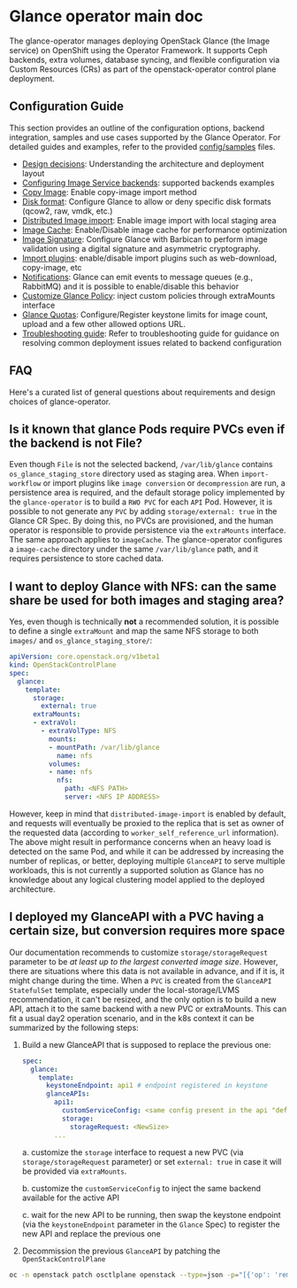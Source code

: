 # Glance operator main doc

The glance-operator manages deploying OpenStack Glance (the Image service) on
OpenShift using the Operator Framework. It supports Ceph backends, extra
volumes, database syncing, and flexible configuration via Custom Resources
(CRs) as part of the openstack-operator control plane deployment.

## Configuration Guide

This section provides an outline of the configuration options, backend
integration, samples and use cases supported by the Glance Operator. For
detailed guides and examples, refer to the provided
[config/samples](../config/samples) files.

- [Design decisions](design_decisions.md): Understanding the architecture and
  deployment layout
- [Configuring Image Service backends](../config/samples/backends): supported
  backends examples
- [Copy Image](../config/samples/copy_image): Enable copy-image import method
- [Disk format](../config/samples/disk_formats): Configure Glance to allow or
  deny specific disk formats (qcow2, raw, vmdk, etc.)
- [Distributed Image import](../config/samples/distributed_image_import):
  Enable image import with local staging area
- [Image Cache](../config/samples/image_cache): Enable/Disable image cache for
  performance optimization
- [Image Signature](../config/samples/image_signature): Configure Glance with
  Barbican to perform image validation using a digital signature and asymmetric
  cryptography.
- [Import plugins](../config/samples/import_plugins): enable/disable import
  plugins such as web-download, copy-image, etc
- [Notifications](../config/samples/notifications): Glance can emit events to
  message queues (e.g., RabbitMQ) and it is possible to enable/disable this
  behavior
- [Customize Glance Policy](../config/samples/policy): inject custom policies
  through extraMounts interface
- [Glance Quotas](../config/samples/quotas): Configure/Register keystone limits
  for image count, upload and a few other allowed options URL.
- [Troubleshooting guide](troubleshooting.md): Refer to troubleshooting guide
  for guidance on resolving common deployment issues related to backend
  configuration

## FAQ

Here's a curated list of general questions about requirements and design
choices of glance-operator.

## Is it known that glance Pods require PVCs even if the backend is not File?

Even though `File` is not the selected backend, `/var/lib/glance` contains
`os_glance_staging_store` directory used as staging area. When
`import-workflow` or import plugins like `image conversion` or `decompression`
are run, a persistence area is required, and the default storage policy
implemented by the `glance-operator` is to build a `RWO PVC` for each `API`
Pod. However, it is possible to not generate any `PVC` by adding
`storage/external: true` in the Glance CR Spec. By doing this, no PVCs are
provisioned, and the human operator is responsible to provide persistence via
the `extraMounts` interface. The same approach applies to `imageCache`. The
glance-operator configures a `image-cache` directory under the same
`/var/lib/glance` path, and it requires persistence to store cached data.

## I want to deploy Glance with NFS: can the same share be used for both images and staging area?

Yes, even though is technically **not** a recommended solution, it is possible
to define a single `extraMount` and map the same NFS storage to both `images/`
and `os_glance_staging_store/`:

```yaml
apiVersion: core.openstack.org/v1beta1
kind: OpenStackControlPlane
spec:
  glance:
    template:
      storage:
        external: true
      extraMounts:
      - extraVol:
        - extraVolType: NFS
          mounts:
          - mountPath: /var/lib/glance
            name: nfs
          volumes:
          - name: nfs
            nfs:
              path: <NFS PATH>
              server: <NFS IP ADDRESS>
```

However, keep in mind that `distributed-image-import` is enabled by default,
and requests will eventually be proxied to the replica that is set as owner of
the requested data (according to `worker_self_reference_url` information). The
above might result in performance concerns when an heavy load is detected on
the same Pod, and while it can be addressed by increasing the number of replicas,
or better, deploying multiple `GlanceAPI` to serve multiple workloads, this is
not currently a supported solution as Glance has no knowledge about any logical
clustering model applied to the deployed architecture.

## I deployed my GlanceAPI with a PVC having a certain size, but conversion requires more space

Our documentation recommends to customize `storage/storageRequest` parameter
to be _at least up to the largest converted image size_. However, there are
situations where this data is not available in advance, and if it is, it might
change during the time.
When a `PVC` is created from the `GlanceAPI` `StatefulSet` template, especially
under the local-storage/LVMS recommendation, it can't be resized, and the only
option is to build a new API, attach it to the same backend with a new PVC or
extraMounts.
This can fit a usual day2 operation scenario, and in the k8s context it can be
summarized by the following steps:

1. Build a new GlanceAPI that is supposed to replace the previous one:

    ```yaml
    spec:
      glance:
        template:
          keystoneEndpoint: api1 # endpoint registered in keystone
          glanceAPIs:
            api1:
              customServiceConfig: <same config present in the api "default">
              storage:
                storageRequest: <NewSize>
            ...
    ```

    a. customize the `storage` interface to request a new PVC (via
    `storage/storageRequest` parameter) or set `external: true` in case it will
    be provided via `extraMounts`.

    b. customize the `customServiceConfig` to inject the same backend available
    for the active API

    c. wait for the new API to be running, then swap the keystone endpoint (via
    the `keystoneEndpoint` parameter in the `Glance` Spec) to register the new
    API and replace the previous one

2. Decommission the previous `GlanceAPI` by patching the `OpenStackControlPlane`

```bash
oc -n openstack patch osctlplane openstack --type=json -p="[{'op': 'remove', 'path': '/spec/glance/template/glanceAPIs/default'}]"
```
